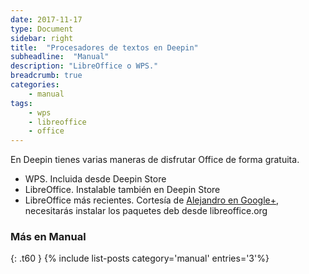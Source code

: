 ```yaml
---
date: 2017-11-17
type: Document
sidebar: right
title:  "Procesadores de textos en Deepin"
subheadline:  "Manual"
description: "LibreOffice o WPS."
breadcrumb: true
categories:
    - manual
tags:
    - wps
    - libreoffice
    - office
---
```

<!--more-->
En Deepin tienes varias maneras de disfrutar Office de forma gratuita.


* WPS. Incluida desde Deepin Store
* LibreOffice. Instalable también en Deepin Store
* LibreOffice más recientes. Cortesía de [Alejandro en Google+](https://plus.google.com/+AlejandroCamarena/posts/LSBhef4DBxo), necesitarás instalar los paquetes deb desde libreoffice.org

### Más en Manual
{: .t60 }
{% include list-posts category='manual' entries='3'%}
